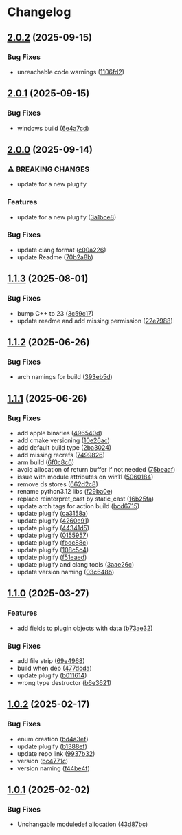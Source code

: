 # Changelog

## [2.0.2](https://github.com/untrustedmodders/plugify-module-python3/compare/v2.0.1...v2.0.2) (2025-09-15)


### Bug Fixes

* unreachable code warnings ([1106fd2](https://github.com/untrustedmodders/plugify-module-python3/commit/1106fd2025e19994cc3e531cd485c97407a07b7b))

## [2.0.1](https://github.com/untrustedmodders/plugify-module-python3/compare/v2.0.0...v2.0.1) (2025-09-15)


### Bug Fixes

* windows build ([6e4a7cd](https://github.com/untrustedmodders/plugify-module-python3/commit/6e4a7cd70ace342704154961d7edc410519830d4))

## [2.0.0](https://github.com/untrustedmodders/plugify-module-python3/compare/v1.1.3...v2.0.0) (2025-09-14)


### ⚠ BREAKING CHANGES

* update for a new plugify

### Features

* update for a new plugify ([3a1bce8](https://github.com/untrustedmodders/plugify-module-python3/commit/3a1bce828db2d8b52b1c9fe03cf685858d0d3021))


### Bug Fixes

* update clang format ([c00a226](https://github.com/untrustedmodders/plugify-module-python3/commit/c00a2264b4269ba2d37285e6e2c562a1ec39544d))
* update Readme ([70b2a8b](https://github.com/untrustedmodders/plugify-module-python3/commit/70b2a8b62e3af838e010fc4cba07b119eef4cff9))

## [1.1.3](https://github.com/untrustedmodders/plugify-module-python3.12/compare/v1.1.2...v1.1.3) (2025-08-01)


### Bug Fixes

* bump C++ to 23 ([3c59c17](https://github.com/untrustedmodders/plugify-module-python3.12/commit/3c59c173e0304d8e671d241e418d07055f991713))
* update readme and add missing permission ([22e7988](https://github.com/untrustedmodders/plugify-module-python3.12/commit/22e79889e34e3ec7f76f7ada1be9f7f63d16f777))

## [1.1.2](https://github.com/untrustedmodders/plugify-module-python3.12/compare/v1.1.1...v1.1.2) (2025-06-26)


### Bug Fixes

* arch namings for build ([393eb5d](https://github.com/untrustedmodders/plugify-module-python3.12/commit/393eb5d0d068244fa26c27b2dbc41f8b4fa8344b))

## [1.1.1](https://github.com/untrustedmodders/plugify-module-python3.12/compare/v1.1.0...v1.1.1) (2025-06-26)


### Bug Fixes

* add apple binaries ([496540d](https://github.com/untrustedmodders/plugify-module-python3.12/commit/496540d58e3cd1d1794fe3f8933b28a1282392a1))
* add cmake versioning ([10e26ac](https://github.com/untrustedmodders/plugify-module-python3.12/commit/10e26ac8388105172eb7f57e29b5d67d53bd4c10))
* add default build type ([2ba3024](https://github.com/untrustedmodders/plugify-module-python3.12/commit/2ba30246b7aa6cb0588dd5c194f56b81cfedbbf5))
* add missing recrefs ([7499826](https://github.com/untrustedmodders/plugify-module-python3.12/commit/74998268baf4d67cf466a43edc80048058e0da95))
* arm build ([6f0c8c6](https://github.com/untrustedmodders/plugify-module-python3.12/commit/6f0c8c67abb21ad496142cbcf171f0c85fa780b7))
* avoid allocation of return buffer if not needed ([75beaaf](https://github.com/untrustedmodders/plugify-module-python3.12/commit/75beaafd0386a124991f57c7bfc2fd277e3ae389))
* issue with module attributes on win11 ([5060184](https://github.com/untrustedmodders/plugify-module-python3.12/commit/5060184ad46d867074e67b1946c8038b05ec7e30))
* remove ds stores ([662d2c8](https://github.com/untrustedmodders/plugify-module-python3.12/commit/662d2c81ac4a15b49818cc97ced82867afb4dbb1))
* rename python3.12 libs ([f29ba0e](https://github.com/untrustedmodders/plugify-module-python3.12/commit/f29ba0ed31a8b4be8f8a2b80cd99ba058ed91f29))
* replace reinterpret_cast by static_cast ([16b25fa](https://github.com/untrustedmodders/plugify-module-python3.12/commit/16b25fa75c0d639a6adbfcd4a246a6bb89aea8f1))
* update arch tags for action build ([bcd6715](https://github.com/untrustedmodders/plugify-module-python3.12/commit/bcd6715f48e40175092b4ca06b35d5cd7a8e7204))
* update plugify ([ca3158a](https://github.com/untrustedmodders/plugify-module-python3.12/commit/ca3158ae09e29ab60044bd80d76c7f5c67daa5a9))
* update plugify ([4260e91](https://github.com/untrustedmodders/plugify-module-python3.12/commit/4260e911813c344b1b4aa5d3970b70367d5cccd9))
* update plugify ([44341d5](https://github.com/untrustedmodders/plugify-module-python3.12/commit/44341d557f4ccb7302fc4bb5df29715904d4f7df))
* update plugify ([0155957](https://github.com/untrustedmodders/plugify-module-python3.12/commit/0155957b2f6b17e87e8a5a22ae02ce718c382806))
* update plugify ([fbdc88c](https://github.com/untrustedmodders/plugify-module-python3.12/commit/fbdc88cacf32ecf925e78aa9c64b57ae097243f7))
* update plugify ([108c5c4](https://github.com/untrustedmodders/plugify-module-python3.12/commit/108c5c4dcbb8b4ef43e2400b69d72b2abc61a4b8))
* update plugify ([f51eaed](https://github.com/untrustedmodders/plugify-module-python3.12/commit/f51eaede623ee631283fddca69f369569c46edcf))
* update plugify and clang tools ([3aae26c](https://github.com/untrustedmodders/plugify-module-python3.12/commit/3aae26c6ce950d2508038a864e7483784fc9d1e2))
* update version naming ([03c648b](https://github.com/untrustedmodders/plugify-module-python3.12/commit/03c648bde3f8e6fdd32cc373c9fcc6eaec02dc67))

## [1.1.0](https://github.com/untrustedmodders/plugify-module-python3.12/compare/v1.0.2...v1.1.0) (2025-03-27)


### Features

* add fields to plugin objects with data ([b73ae32](https://github.com/untrustedmodders/plugify-module-python3.12/commit/b73ae3295bd700d4fdb6ba1b4447d5b90785879e))


### Bug Fixes

* add file strip ([69e4968](https://github.com/untrustedmodders/plugify-module-python3.12/commit/69e496804d10b63a8bdd1a0c5e472adcd4866f0b))
* build when dep ([477dcda](https://github.com/untrustedmodders/plugify-module-python3.12/commit/477dcda482d631a1af20b701dabc24c210b9a1b1))
* update plugify ([b011614](https://github.com/untrustedmodders/plugify-module-python3.12/commit/b011614488eb83c48af86da7ca6c84d961c57087))
* wrong type destructor ([b6e3621](https://github.com/untrustedmodders/plugify-module-python3.12/commit/b6e362101cb45b4eec2eb7febf96b6a65ad98c77))

## [1.0.2](https://github.com/untrustedmodders/plugify-module-python3.12/compare/v1.0.1...v1.0.2) (2025-02-17)


### Bug Fixes

* enum creation ([bd4a3ef](https://github.com/untrustedmodders/plugify-module-python3.12/commit/bd4a3ef0f2d1250e220dea77b3bac058450c79ee))
* update plugify ([b1388ef](https://github.com/untrustedmodders/plugify-module-python3.12/commit/b1388efa89357ba02fad8fe97546f3077bdb3f25))
* update repo link ([9937b32](https://github.com/untrustedmodders/plugify-module-python3.12/commit/9937b329ff9bc915e8fae76e8a14a0999e08d278))
* version ([bc4771c](https://github.com/untrustedmodders/plugify-module-python3.12/commit/bc4771c5c659f0a35b498654ff9a0295bf016368))
* version naming ([f44be4f](https://github.com/untrustedmodders/plugify-module-python3.12/commit/f44be4fa50f58dacce437b91d43b9e748621cbc4))

## [1.0.1](https://github.com/untrustedmodders/plugify-module-python3.12/compare/v1.0.0...v1.0.1) (2025-02-02)


### Bug Fixes

* Unchangable moduledef allocation ([43d87bc](https://github.com/untrustedmodders/plugify-module-python3.12/commit/43d87bce736465cc7618f8a843ee5169bde3b507))
